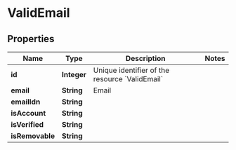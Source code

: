

# ValidEmail


## Properties

| Name | Type | Description | Notes |
|------------ | ------------- | ------------- | -------------|
|**id** | **Integer** | Unique identifier of the resource &#x60;ValidEmail&#x60; |  |
|**email** | **String** | Email |  |
|**emailIdn** | **String** |  |  |
|**isAccount** | **String** |  |  |
|**isVerified** | **String** |  |  |
|**isRemovable** | **String** |  |  |



